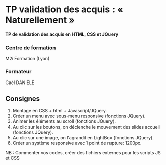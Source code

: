 # TP validation des acquis : « Naturellement »
#### TP de validation des acquis en HTML, CSS et JQuery

### Centre de formation
M2i Formation (Lyon)

### Formateur
Gaël DANIELE

## Consignes
1. Montage en CSS + html + Javascript/JQuery.
2. Créer un menu avec sous-menu responsive (fonctions JQuery).
3. Animer les éléments au scroll (fonctions JQuery).
4. Au clic sur les boutons, on déclenche le mouvement des slides accueil (fonctions JQuery).
5. Au clic sur une image, on l'agrandit en LightBox (fonctions JQuery).
6. Créer un système responsive avec 1 point de rupture: 1200px.

NB : Commenter vos codes, créer des fichiers externes pour les scripts JS et CSS
